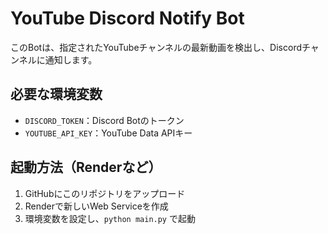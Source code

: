 # YouTube Discord Notify Bot

このBotは、指定されたYouTubeチャンネルの最新動画を検出し、Discordチャンネルに通知します。

## 必要な環境変数

- `DISCORD_TOKEN`：Discord Botのトークン
- `YOUTUBE_API_KEY`：YouTube Data APIキー

## 起動方法（Renderなど）

1. GitHubにこのリポジトリをアップロード
2. Renderで新しいWeb Serviceを作成
3. 環境変数を設定し、`python main.py` で起動
